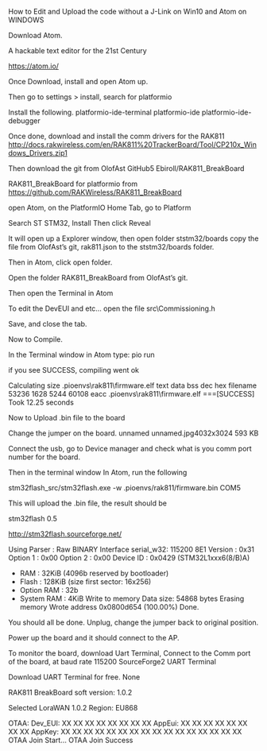 How to Edit and Upload the code without a J-Link on Win10 and Atom on WINDOWS

Download Atom.

A hackable text editor for the 21st Century

https://atom.io/


Once Download, install and open Atom up.


Then go to settings > install, search for platformio

Install the following.
platformio-ide-terminal
platformio-ide
platformio-ide-debugger

Once done, download and install the comm drivers for the RAK811
http://docs.rakwireless.com/en/RAK811%20TrackerBoard/Tool/CP210x_Windows_Drivers.zip1

Then download the git from OlofAst
GitHub5
Ebiroll/RAK811_BreakBoard

RAK811_BreakBoard for platformio from https://github.com/RAKWireless/RAK811_BreakBoard

open Atom, on the PlatformIO Home Tab, go to Platform

Search ST STM32, Install
Then click Reveal

It will open up a Explorer window, then open folder ststm32/boards
copy the file from OlofAst’s git, rak811.json to the ststm32/boards folder.

Then in Atom, click open folder.

Open the folder RAK811_BreakBoard from OlofAst’s git.

Then open the Terminal in Atom

To edit the DevEUI and etc… open the file src\Commissioning.h

Save, and close the tab.

Now to Compile.

In the Terminal window in Atom type: pio run

if you see SUCCESS, compiling went ok

Calculating size .pioenvs\rak811\firmware.elf
text       data     bss     dec     hex filename
53236      1628    5244   60108    eacc .pioenvs\rak811\firmware.elf
===[SUCCESS] Took 12.25 seconds 

Now to Upload .bin file to the board

Change the jumper on the board.
unnamed
unnamed.jpg4032x3024 593 KB

Connect the usb, go to Device manager and check what is you comm port number for the board.

Then in the terminal window In Atom, run the following

stm32flash_src/stm32flash.exe -w .pioenvs/rak811/firmware.bin COM5

This will upload the .bin file, the result should be

stm32flash 0.5

http://stm32flash.sourceforge.net/

Using Parser : Raw BINARY
Interface serial_w32: 115200 8E1
Version      : 0x31
Option 1     : 0x00
Option 2     : 0x00
Device ID    : 0x0429 (STM32L1xxx6(8/B)A)
- RAM        : 32KiB  (4096b reserved by bootloader)
- Flash      : 128KiB (size first sector: 16x256)
- Option RAM : 32b
- System RAM : 4KiB
Write to memory
Data size: 54868 bytes
Erasing memory
Wrote address 0x0800d654 (100.00%) Done.

You should all be done. Unplug, change the jumper back to original position.

Power up the board and it should connect to the AP.

To monitor the board, download Uart Terminal, Connect to the Comm port of the board, at baud rate 115200
SourceForge2
UART Terminal

Download UART Terminal for free. None

RAK811 BreakBoard soft version: 1.0.2

Selected LoraWAN 1.0.2 Region: EU868

OTAA:
Dev_EUI: XX XX XX XX XX XX XX XX
AppEui: XX XX XX XX XX XX XX XX
AppKey: XX XX XX XX XX XX XX XX XX XX XX XX XX XX XX XX
OTAA Join Start…
OTAA Join Success